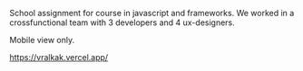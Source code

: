 School assignment for course in javascript and  frameworks.
We worked in a crossfunctional team with 3 developers and 4 ux-designers.

Mobile view only.

https://vralkak.vercel.app/
